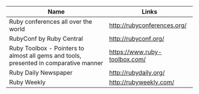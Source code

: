 Name | Links 
------------ | -------------
Ruby conferences all over the world | http://rubyconferences.org/
RubyConf by Ruby Central | http://rubyconf.org/
Ruby Toolbox - Pointers to almost all gems and tools, presented in comparative manner | https://www.ruby-toolbox.com/
Ruby Daily Newspaper | http://rubydaily.org/
Ruby Weekly | http://rubyweekly.com/
